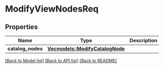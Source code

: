 # ModifyViewNodesReq

## Properties

Name | Type | Description | Notes
------------ | ------------- | ------------- | -------------
**catalog_nodes** | [**Vec<models::ModifyCatalogNode>**](ModifyCatalogNode.md) |  | 

[[Back to Model list]](../README.md#documentation-for-models) [[Back to API list]](../README.md#documentation-for-api-endpoints) [[Back to README]](../README.md)


